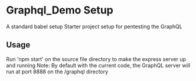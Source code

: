 # Graphql_Demo Setup 
A standard babel setup
Starter project setup for pentesting the GraphQL

## Usage
Run 'npm start' on the source file directory to make the express server up and running 
Note: By default with the current code, the GraphQL server will run at port 8888 on the /graphql directory
